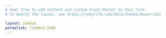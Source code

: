 ```yaml
---
# Feel free to add content and custom Front Matter to this file.
# To modify the layout, see https://jekyllrb.com/docs/themes/#overriding-theme-defaults

layout: index3
permalink: /index3.html
---
```

